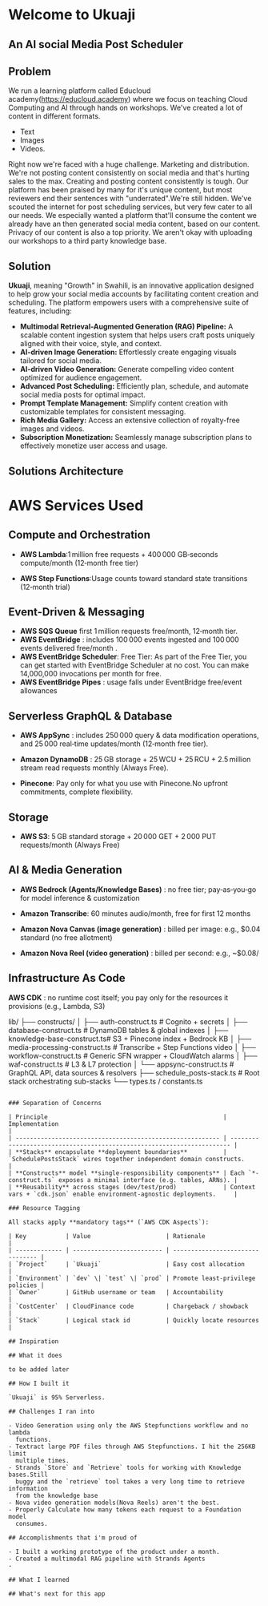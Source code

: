 # Welcome to Ukuaji

## An AI social Media Post Scheduler

## Problem

We run a learning platform called Educloud academy(https://educloud.academy)
where we focus on teaching Cloud Computing and AI through hands on workshops.
We've created a lot of content in different formats.

- Text
- Images
- Videos.

Right now we're faced with a huge challenge. Marketing and distribution. We're
not posting content consistently on social media and that's hurting sales to the
max. Creating and posting content consistently is tough. Our platform has been
praised by many for it's unique content, but most reviewers end their sentences
with "underrated".We're still hidden. We've scouted the internet for post
scheduling services, but very few cater to all our needs. We especially wanted a
platform that'll consume the content we already have an then generated social
media content, based on our content. Privacy of our content is also a top
priority. We aren't okay with uploading our workshops to a third party knowledge
base.

## Solution

**Ukuaji**, meaning "Growth" in Swahili, is an innovative application designed
to help grow your social media accounts by facilitating content creation and
scheduling. The platform empowers users with a comprehensive suite of features,
including:

- **Multimodal Retrieval-Augmented Generation (RAG) Pipeline:** A scalable
  content ingestion system that helps users craft posts uniquely aligned with
  their voice, style, and context.
- **AI-driven Image Generation:** Effortlessly create engaging visuals tailored
  for social media.
- **AI-driven Video Generation:** Generate compelling video content optimized
  for audience engagement.
- **Advanced Post Scheduling:** Efficiently plan, schedule, and automate social
  media posts for optimal impact.
- **Prompt Template Management:** Simplify content creation with customizable
  templates for consistent messaging.
- **Rich Media Gallery:** Access an extensive collection of royalty-free images
  and videos.
- **Subscription Monetization:** Seamlessly manage subscription plans to
  effectively monetize user access and usage.

## Solutions Architecture

# AWS Services Used

## Compute and Orchestration

- **AWS Lambda**:1 million free requests + 400 000 GB‑seconds compute/month
  (12‑month free tier)

- **AWS Step Functions**:Usage counts toward standard state transitions
  (12‑month trial)

## Event-Driven & Messaging

- **AWS SQS Queue** first 1 million requests free/month, 12‑month tier.
- **AWS EventBridge** : includes 100 000 events ingested and 100 000 events
  delivered free/month .
- **AWS EventBridge Scheduler**: Free Tier: As part of the Free Tier, you can
  get started with EventBridge Scheduler at no cost. You can make 14,000,000
  invocations per month for free.
- **AWS EventBridge Pipes** : usage falls under EventBridge free/event
  allowances

## Serverless GraphQL & Database

- **AWS AppSync** : includes 250 000 query & data modification operations, and
  25 000 real‑time updates/month (12‑month free tier).

- **Amazon DynamoDB** : 25 GB storage + 25 WCU + 25 RCU + 2.5 million stream
  read requests monthly (Always Free).
- **Pinecone**: Pay only for what you use with Pinecone.No upfront commitments,
  complete flexibility.

## Storage

- **AWS S3**: 5 GB standard storage + 20 000 GET + 2 000 PUT requests/month
  (Always Free)

## AI & Media Generation

- **AWS Bedrock (Agents/Knowledge Bases)** : no free tier; pay‑as‑you‑go for
  model inference & customization

- **Amazon Transcribe**: 60 minutes audio/month, free for first 12 months

- **Amazon Nova Canvas (image generation)** : billed per image: e.g., $0.04
  standard (no free allotment)

- **Amazon Nova Reel (video generation)** : billed per second: e.g., ~$0.08/

## Infrastructure As Code

**AWS CDK** : no runtime cost itself; you pay only for the resources it
provisions (e.g., Lambda, S3)

lib/ ├── constructs/ │ ├── auth-construct.ts # Cognito + secrets │ ├──
database-construct.ts # DynamoDB tables & global indexes │ ├──
knowledge-base-construct.ts# S3 + Pinecone index + Bedrock KB │ ├──
media-processing-construct.ts # Transcribe + Step Functions video │ ├──
workflow-construct.ts # Generic SFN wrapper + CloudWatch alarms │ ├──
waf-construct.ts # L3 & L7 protection │ └── appsync-construct.ts # GraphQL API,
data sources & resolvers ├── schedule_posts-stack.ts # Root stack orchestrating
sub-stacks └── types.ts / constants.ts

```

### Separation of Concerns

| Principle                                                 | Implementation                                                         |
| --------------------------------------------------------- | ---------------------------------------------------------------------- |
| **Stacks** encapsulate **deployment boundaries**          | `SchedulePostsStack` wires together independent domain constructs.     |
| **Constructs** model **single-responsibility components** | Each `*-construct.ts` exposes a minimal interface (e.g. tables, ARNs). |
| **Reusability** across stages (dev/test/prod)             | Context vars + `cdk.json` enable environment-agnostic deployments.     |

### Resource Tagging

All stacks apply **mandatory tags** (`AWS CDK Aspects`):

| Key           | Value                     | Rationale                        |
| ------------- | ------------------------- | -------------------------------- |
| `Project`     | `Ukuaji`                  | Easy cost allocation             |
| `Environment` | `dev` \| `test` \| `prod` | Promote least-privilege policies |
| `Owner`       | GitHub username or team   | Accountability                   |
| `CostCenter`  | CloudFinance code         | Chargeback / showback            |
| `Stack`       | Logical stack id          | Quickly locate resources         |

## Inspiration

## What it does

to be added later

## How I built it

`Ukuaji` is 95% Serverless.

## Challenges I ran into

- Video Generation using only the AWS Stepfunctions workflow and no lambda
  functions.
- Textract large PDF files through AWS Stepfunctions. I hit the 256KB limit
  multiple times.
- Strands `Store` and `Retrieve` tools for working with Knowledge bases.Still
  buggy and the `retrieve` tool takes a very long time to retrieve information
  from the knowledge base
- Nova video generation models(Nova Reels) aren't the best.
- Properly Calculate how many tokens each request to a Foundation model
  consumes.

## Accomplishments that i'm proud of

- I built a working prototype of the product under a month.
- Created a multimodal RAG pipeline with Strands Agents
-

## What I learned

## What's next for this app
```
